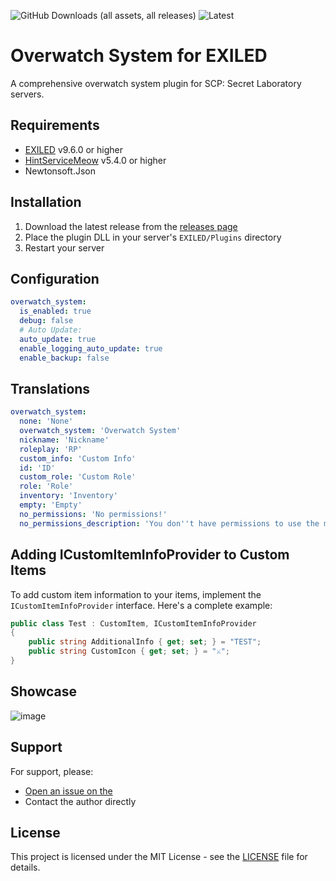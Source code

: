 ![GitHub Downloads (all assets, all releases)](https://img.shields.io/github/downloads/DiabeloDev/OverwatchSystem/total?style=for-the-badge)
![Latest](https://img.shields.io/github/v/release/DiabeloDev/OverwatchSystem?style=for-the-badge&label=Latest%20Release&color=%23D91656)

# Overwatch System for EXILED

A comprehensive overwatch system plugin for SCP: Secret Laboratory servers.

## Requirements
- [EXILED](https://github.com/ExSLMod-Team/EXILED) v9.6.0 or higher
- [HintServiceMeow](https://github.com/MeowServer/HintServiceMeow) v5.4.0 or higher
- Newtonsoft.Json

## Installation
1. Download the latest release from the [releases page](https://github.com/DiabeloDev/OverwatchSystem/releases/latest)
2. Place the plugin DLL in your server's `EXILED/Plugins` directory
3. Restart your server

## Configuration
```yaml
overwatch_system:
  is_enabled: true
  debug: false
  # Auto Update:
  auto_update: true
  enable_logging_auto_update: true
  enable_backup: false
```

## Translations
```yaml
overwatch_system:
  none: 'None'
  overwatch_system: 'Overwatch System'
  nickname: 'Nickname'
  roleplay: 'RP'
  custom_info: 'Custom Info'
  id: 'ID'
  custom_role: 'Custom Role'
  role: 'Role'
  inventory: 'Inventory'
  empty: 'Empty'
  no_permissions: 'No permissions!'
  no_permissions_description: 'You don''t have permissions to use the moderation system.'
```

## Adding ICustomItemInfoProvider to Custom Items
To add custom item information to your items, implement the `ICustomItemInfoProvider` interface. Here's a complete example:

```cs
public class Test : CustomItem, ICustomItemInfoProvider
{
    public string AdditionalInfo { get; set; } = "TEST";
    public string CustomIcon { get; set; } = "⚔️";
}
```

## Showcase
![image](https://github.com/user-attachments/assets/05fe800a-8fc1-4a02-8de5-56e5a2ae3ea6)

## Support
For support, please:
- [Open an issue on the](https://github.com/DiabeloDev/OverwatchSystem/issues)
- Contact the author directly

## License
This project is licensed under the MIT License - see the [LICENSE](LICENSE) file for details.
